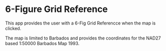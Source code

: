 # 6-Figure Grid Reference

This app provides the user with a 6-Fig Grid Referencce when the map is clicked.

The map is limited to Barbados and provides the coordinates for the NAD27 based 1:50000 Barbados Map 1993.